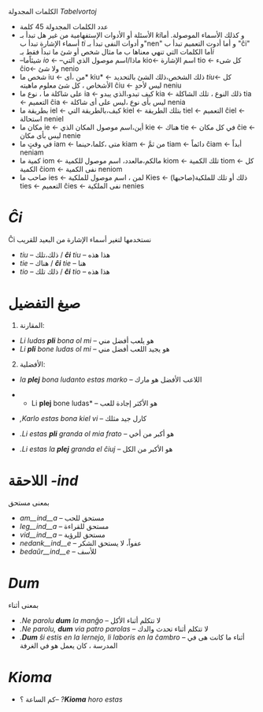 الكلمات المجدولة *Tabelvortoj*
- عدد الكلمات المجدولة 45 كلمة
- الأسئلة أو الأدوات الإستفهامية من غير هل تبدأ بـ *ki*و كذلك الأسماء الموصولة. أما أسماء الإشارة تبدأ ب *ti* و أدوات النفى تبدأ بـ"nen" و أما أدوت التعميم تبدأ ب "ĉi"  أما الكلمات التي تنهي معناها ب ما مثال شخص أو شئ ما تبدأ فقط بـ*i*
- –شيئاًما *io* ← –ماذا/اسم موصول الذي التي kio← اسم الإشارة tio ← كل شىء ĉio← ولا شئ nenio
- شخص ما iu ← من ،أى* kiu* ← ذلك الشخص،ذلك الشئ بالتحديد *tiu*← كل الأشخاص ، كل شئ معلوم ماهيته ĉiu  ← ليس لأحدٍ neniu
- على شاكلة ما ، نوع ما ia ← كيف تبدو،الذي يبدو kia ← ذلك النوع ، تلك الشاكلة tia ← التعميم ĉia ← ليس بأى نوع ،ليس على أى شاكلة nenia
- بطريقة ما iel ← كيف،بالطريقة التي kiel ← بتلك الطريقة tiel ← التعميم ĉiel ← استحالة neniel
- مكان ما ie  ← أين،اسم موصول المكان الذي kie ← هناك tie ← في كل مكان ĉie ← ليس بأى مكان nenie
- في وقتٍ ما iam ← متى ،كلما،حينما kiam ← من ثمَّ tiam ← دائماً ĉiam ← أبداً neniam
- كمية ما iom ← مالكم،مالعدد، اسم موصول للكمية kiom ← تلك الكمية tiom ← كل الكمية ĉiom ← نفى الكمية  neniom
- صاحب ما ies ← لمن ، اسم موصول للملكية Kies ← ذلك أو تلك للملكية(صاحبها) ties ← التعميم ĉies ← نفى الملكية nenies

# *Ĉi*

Ĉi نستخدمها لتغير أسماء الإشارة من البعيد للقريب

- *tiu* – ذلك،تلك      / *__ĉi__ tiu* – هذا هذه
- *tie* – هناك       / *__ĉi__ tie* – هنا 
- *tio* – ذلك تلك / *__ĉi__ tio* – هذا هذه
 

# صيغ التفضيل 

1. المقارنة:	

  - *Li ludas __pli__ bona ol mi* – هو يلعب أفضل مني 
  - *Li __pli__ bone ludas ol mi* – هو يجيد اللعب أفضل مني

2. الأفضلية:	

  - *la __plej__ bona ludanto estas marko* – اللاعب الأفضل هو مارك
  - * Li __plej__ bone ludas* – هو الأكثر إجادة للعب 


- *,Karlo estas bona kiel vi* – كارل جيد مثلك
- *.Li estas __pli__ granda ol mia frato* – هو أكبر من أخي 
- *.Li estas la __plej__ granda el ĉiuj* – هو الأكبر من الكل 

 # اللاحقة *-ind*

بمعنى مستحق 
- *am__ind__a* – مستحق للحب
- *leg__ind__a* – مستحق للقراءة
- *vid__ind__a* – مستحق للرؤية
- *nedank__ind__e* – عفواً، لا يستحق الشكر
- *bedaŭr__ind__e* –  للأسف


# *Dum* 

بمعنى أثناء
- *.Ne parolu __dum__ la manĝo* – لا تتكلم أثناء الأكل 
- *.Ne parolu, __dum__ via patro parolas* – لا تتكلم أثناء تحدث والدك
- *.__Dum__ ŝi estis en la lernejo, li laboris en la ĉambro* – أثناء ما كانت هى في المدرسة ، كان يعمل هو في الغرفة

 
# *Kioma*

- كم الساعة ؟– *?__Kioma__ horo estas*

 
